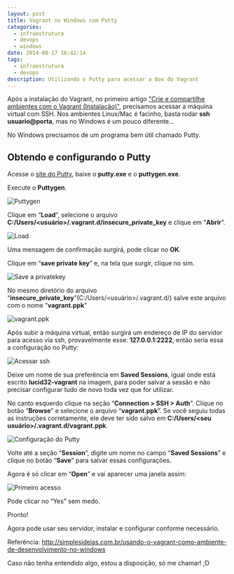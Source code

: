 ```yaml
---
layout: post
title: Vagrant no Windows com Putty
categories:
  - infraestrutura
  - devops
  - windows
date: 2014-08-17 16:42:14
tags:
  - infraestrutura
  - devops
description: Utilizando o Putty para acessar a Box do Vagrant
---
```


Após a instalação do Vagrant, no primeiro artigo ["Crie e compartilhe ambientes com o Vagrant (Instalação)"](/posts/instalacao-vagrant/), precisamos acessar a máquina virtual com SSH. Nos ambientes Linux/Mac é facinho, basta rodar **ssh usuario@porta**, mas no Windows é um pouco diferente...

No Windows precisamos de um programa bem útil chamado Putty.<!--more-->

## Obtendo e configurando o Putty

Acesse o [site do Putty](http://www.putty.org/ "Putty"), baixe o **putty.exe** e o **puttygen.exe**.

Execute o **Puttygen**.

![Puttygen]({{site.post_images}}puttygen.png)

Clique em “**Load**”, selecione o arquivo **C:/Users/<usuário>/.vagrant.d/insecure_private_key** e clique em “**Abrir**”.

![Load]({{site.post_images}}load-ssh.png)

Uma mensagem de confirmação surgirá, pode clicar no **OK**.

Clique em “**save private key**” e, na tela que surgir, clique no sim.

![Save a privatekey]({{site.post_images}}salvando-a-chave-ssh.png)

No mesmo diretório do arquivo “**insecure_private_key**”(C:/Users/<usuário>/.vagrant.d/) salve este arquivo com o nome “**vagrant.ppk**”

![vagrant.ppk]({{site.post_images}}vagrant-ppk.png)

Após subir a máquina virtual, então surgirá um endereço de IP do servidor para acesso via ssh, provavelmente esse: **127.0.0.1:2222**, então seria essa a configuração no Putty:

![Acessar ssh]({{site.post_images}}acessando-ssh-com-putty.png)

Deixe um nome de sua preferência em **Saved Sessions**, igual onde está escrito **lucid32-vagrant** na imagem, para poder salvar a sessão e não precisar configurar tudo de novo toda vez que for utilizar.

No canto esquerdo clique na seção “**Connection > SSH > Auth**”. Clique no botão “**Browse**” e selecione o arquivo “**vagrant.ppk**”. Se você seguiu todas as instruções corretamente, ele deve ter sido salvo em **C:/Users/<seu usuário>/.vagrant.d/vagrant.ppk**.

![Configuração do Putty]({{site.post_images}}carregando-a-chave-ppk-putty.png)

Volte até a seção “**Session**”, digite um nome no campo “**Saved Sessions**” e clique no botão “**Save**” para salvar essas configurações.

Agora é só clicar em “**Open**” e vai aparecer uma janela assim:

![Primeiro acesso]({{site.post_images}}primeiro-acesso-ssh-putty.png)

Pode clicar no “Yes” sem medo.

Pronto!

Agora pode usar seu servidor, instalar e configurar conforme necessário.

Referência: <http://simplesideias.com.br/usando-o-vagrant-como-ambiente-de-desenvolvimento-no-windows>

Caso não tenha entendido algo, estou a disposição, só me chamar! ;D
